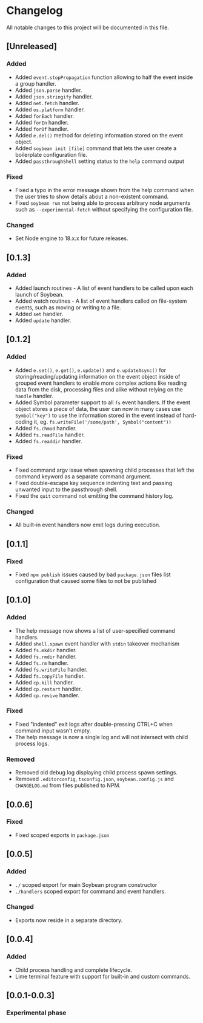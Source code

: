 # Changelog

All notable changes to this project will be documented in this file.

## [Unreleased]

### Added
- Added `event.stopPropagation` function allowing to half the event inside a group handler.
- Added `json.parse` handler.
- Added `json.stringify` handler.
- Added `net.fetch` handler.
- Added `os.platform` handler.
- Added `forEach` handler.
- Added `forIn` handler.
- Added `forOf` handler.
- Added `e.del()` method for deleting information stored on the event object.
- Added `soybean init [file]` command that lets the user create a boilerplate configuration file.
- Added `passthroughShell` setting status to the `help` command output

### Fixed
- Fixed a typo in the error message shown from the help command when the user tries to show details about a non-existent command.
- Fixed `soybean run` not being able to process arbitrary node arguments such as `--experimental-fetch` without specifying the configuration file.

### Changed
- Set Node engine to 18.x.x for future releases.

## [0.1.3]

### Added
- Added launch routines - A list of event handlers to be called upon each launch of Soybean.
- Added watch routines - A list of event handlers called on file-system events, such as moving or writing to a file.
- Added `set` handler.
- Added `update` handler.

## [0.1.2]

### Added
- Added `e.set()`, `e.get()`, `e.update()` and `e.updateAsync()` for storing/reading/updating information on the event object inside of grouped event handlers to enable more complex actions like reading data from the disk, processing files and alike without relying on the `handle` handler.
- Added Symbol parameter support to all `fs` event handlers. If the event object stores a piece of data, the user can now in many cases use `Symbol("key")` to use the information stored in the event instead of hard-coding it, eg. `fs.writeFile('/some/path', Symbol("content"))`
- Added `fs.chmod` handler.
- Added `fs.readFile` handler.
- Added `fs.readdir` handler.

### Fixed
- Fixed command argv issue when spawning child processes that left the command keyword as a separate command argument.
- Fixed double-escape key sequence indenting text and passing unwanted input to the passthrough shell.
- Fixed the `quit` command not emitting the command history log.

### Changed
- All built-in event handlers now emit logs during execution.

## [0.1.1]

### Fixed
- Fixed `npm publish` issues caused by bad `package.json` files list configuration that caused some files to not be published

## [0.1.0]

### Added
- The help message now shows a list of user-specified command handlers.
- Added `shell.spawn` event handler with `stdin` takeover mechanism
- Added `fs.mkdir` handler.
- Added `fs.rmdir` handler.
- Added `fs.rm` handler.
- Added `fs.writeFile` handler.
- Added `fs.copyFile` handler.
- Added `cp.kill` handler.
- Added `cp.restart` handler.
- Added `cp.revive` handler.

### Fixed
- Fixed "indented" exit logs after double-pressing CTRL+C when command input wasn't empty.
- The help message is now a single log and will not intersect with child process logs.

### Removed
- Removed old debug log displaying child process spawn settings.
- Removed `.editorconfig`, `tsconfig.json`, `soybean.config.js` and `CHANGELOG.md` from files published to NPM.

## [0.0.6]

### Fixed
- Fixed scoped exports in `package.json`

## [0.0.5]

### Added
- `./` scoped export for main Soybean program constructor
- `./handlers` scoped export for command and event handlers.

### Changed
- Exports now reside in a separate directory.

## [0.0.4]

### Added
- Child process handling and complete lifecycle.
- Lime terminal feature with support for built-in and custom commands.

## [0.0.1-0.0.3]

### Experimental phase